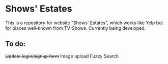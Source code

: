 # Shows' Estates

This is a repository for website "Shows' Estates", which works like Yelp but for places well-known from TV-Shows. Currently being developed.

## To do:
<del>Update login/signup form</del>
Image upload 
Fuzzy Search 